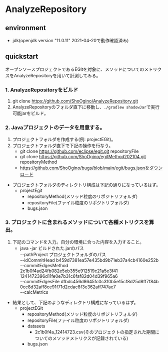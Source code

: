 # AnalyzeRepository
## environment
- jdk(openjdk version "11.0.11" 2021-04-20で動作確認済み)
## quickstart
オープンソースプロジェクトであるEGitを対象に、メソッドについてのメトリクスをAnalyzeRepositoryを用いて計測してみる。
### 1. AnalyzeRepositoryをビルド
1. git clone https://github.com/ShoOgino/AnalyzeRepository.git
2. AnalyzeRepositoryのフォルダ直下に移動し、`./gradlew shadowJar`で実行可能jarをビルド。

### 2. Javaプロジェクトのデータを用意する。
1. プロジェクトフォルダを作成する(例: projectEGit)。
2. プロジェクトフォルダ直下で下記の操作を行なう。
    - git clone https://github.com/eclipse/egit.git repositoryFile
    - git clone https://github.com/ShoOgino/egitMethod202104.git repositoryMethod
    - https://github.com/ShoOgino/bugs/blob/main/egit/bugs.jsonをダウンロード
- プロジェクトフォルダのディレクトリ構成は下記の通りになっているはず。
    - projectEgit
        - repositoryMethod(メソッド粒度のリポジトリフォルダ)
        - repositoryFile(ファイル粒度のリポジトリフォルダ)
        - bugs.json

### 3. プロジェクトに含まれるメソッドについて各種メトリクスを算出。
1. 下記のコマンドを入力。自分の環境に合った内容を入力すること。
    - java -jar ビルドされた.jarのパス<br>
        --pathProject プロジェクトフォルダのパス<br>
        --idCommitHead b459d7381ea57e435bd9b71eb37a4cb4160e252b <br>
        --commitEdgesMethod 2c1b0f4ad24fb082e5eb355e912519c21a5e3f41 1241472396d11fe0e7b31c6faf82d04d39f965a6 <br>
        --commitEdgesFile dfbdc456d8645fc0c310b5e15cf8d25d8ff7f84b 0cc8d32aff8ce91f71d2cdac8f3e362aff747ae7<br>
        --calcMetrics<br>
- 結果として、下記のようなディレクトリ構成になっているはず。
    - projectEGit
        - repositoryMethod(メソッド粒度のリポジトリフォルダ)
        - repositoryFile(ファイル粒度のリポジトリフォルダ)
        - datasets
            - 2c1b0f4a_12414723.csv(そのプロジェクトの指定された期間についてのメソッドメトリクスが記録されている)
        - bugs.json
